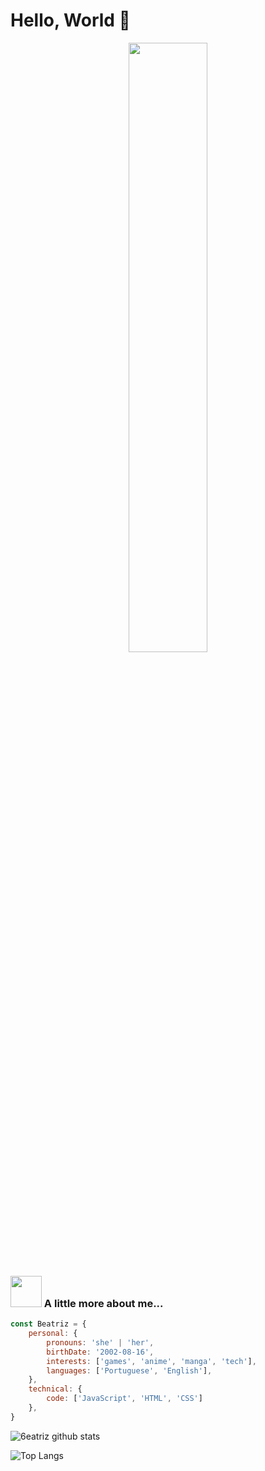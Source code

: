 <h1>Hello, World 👋</h1>
<p align="center" width="100%">
    <img src="https://th.bing.com/th/id/R.104a950fb18a81d5b6f946f5a9fdb8c1?rik=wqcvQF5KcgnOog&riu=http%3a%2f%2fmedia-minecraftforum.cursecdn.com%2fattachments%2f243%2f433%2f636220077072206836.gif&ehk=bnm0Oslz%2bVjCROciU2JWYvyC%2byqiPniVoelADKo3Paw%3d&risl=&pid=ImgRaw&r=0" width=50% height="auto">
</p>

### <img src="https://gifimage.net/wp-content/uploads/2017/11/eevee-sprite-gif-10.gif" width="50"> A little more about me...  

```javascript
const Beatriz = {
    personal: {
        pronouns: 'she' | 'her',
        birthDate: '2002-08-16',
        interests: ['games', 'anime', 'manga', 'tech'],
        languages: ['Portuguese', 'English'],
    },
    technical: {
        code: ['JavaScript', 'HTML', 'CSS']
    },
}
```

![6eatriz github stats](https://github-readme-stats.vercel.app/api?username=6eatriz&bg_color=EFDBB6&show_icons=true&hide_border=true&line_height=25&title_color=C5915D&text_color=332011&icon_color=633C15&hide=stars,issues)

![Top Langs](https://github-readme-stats.vercel.app/api/top-langs/?username=6eatriz&layout=compact&bg_color=EFDBB6&show_icons=true&hide_border=true&line_height=25&title_color=C5915D&text_color=332011&icon_color=633C15)
